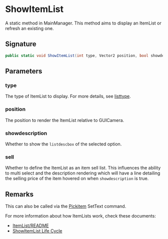 # ShowItemList

A static method in MainManager. This method aims to display an ItemList or refresh an existing one.

## Signature

````cs
public static void ShowItemList(int type, Vector2 position, bool showdescription, bool sell)
````

## Parameters

### type

The type of ItemList to display. For more details, see [listtype](listtype.md).

### position

The position to render the ItemList relative to GUICamera.

### showdescription

Whether to show the `listdescbox` of the selected option.

### sell

Whether to define the ItemList as an item sell list. This influences the ability to multi select and the description rendering which will have a line detailing the selling price of the item hovered on when `showdescription` is true.

## Remarks

This can also be called via the [Pickitem](../SetText/Commands/Individual%20commands/Pickitem.md) SetText command.

For more information about how ItemLists work, check these documents:

* [ItemList/README](README.md)
* [ShowItemList Life Cycle](ShowItemList%20Life%20Cycle.md)
